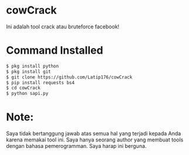 # cowCrack
Ini adalah tool crack atau bruteforce facebook!
# Command Installed
```BASH
$ pkg install python
$ pkg install git
$ git clone https://github.com/Latip176/cowCrack
$ pip install requests bs4
$ cd cowCrack
$ python sapi.py
```
# Note:
Saya tidak bertanggung jawab atas semua hal yang terjadi kepada Anda karena memakai tool ini.
Saya hanya seorang author yang membuat tools dengan bahasa pemerogramman. Saya harap ini berguna.
